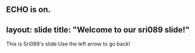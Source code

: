 ECHO is on.
---
layout: slide
title: "Welcome to our sri089 slide!"
---
This is Sri089's  slide
Use the left arrow to go back!
